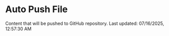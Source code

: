# Auto Push File

Content that will be pushed to GitHub repository.
Last updated: 07/16/2025, 12:57:30 AM